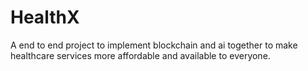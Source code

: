 # HealthX
 
A end to end project to implement blockchain and ai together to make healthcare services more affordable and available to everyone. 
